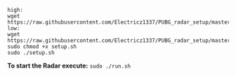 ```
high:
wget https://raw.githubusercontent.com/Electricz1337/PUBG_radar_setup/master/setup.sh
low:
wget https://raw.githubusercontent.com/Electricz1337/PUBG_radar_setup/master/setup_low.sh
sudo chmod +x setup.sh
sudo ./setup.sh
```

**To start the Radar execute:**
`sudo ./run.sh`
